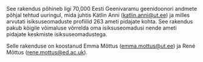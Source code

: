 See rakendus põhineb ligi 70,000 Eesti Geenivaramu geenidoonori andmete põhjal tehtud uuringul, mida juhtis Kätlin Anni (katlin.anni@ut.ee) ja milles arvutati isiksuseomaduste profiilid 263 ameti pidajate kohta. See rakendus pakub kõigile võimaluse võrrelda oma isiksuseomadusi nende ameti pidajate keskmiste isiksuseomadustega.

Selle rakenduse on koostanud Emma Mõttus (emma.mottus@ut.ee) ja René Mõttus (rene.mottus@ed.ac.uk).
